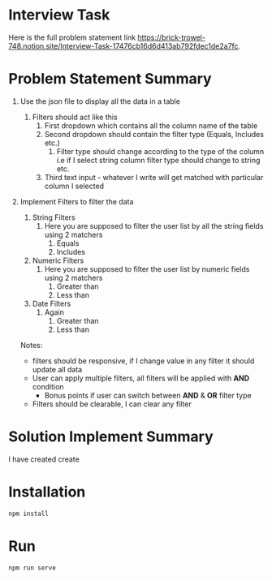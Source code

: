 # Interview Task

Here is the full problem statement link https://brick-trowel-748.notion.site/Interview-Task-17476cb16d6d413ab792fdec1de2a7fc.

# Problem  Statement Summary

1. Use the json file to display all the data in a table
    1. Filters should act like this
        1. First dropdown which contains all the column name of the table
        2. Second dropdown should contain the filter type (Equals, Includes etc.) 
            1. Filter type should change according to the type of the column i.e if I select string column filter type should change to string etc.
        3. Third text input - whatever I write will get matched with particular column I selected
        
2. Implement Filters to filter the data
    1. String Filters
        1. Here you are supposed to filter the user list by all the string fields using 2 matchers
            1. Equals
            2. Includes
    2. Numeric Filters
        1. Here you are supposed to filter the user list by numeric fields using 2 matchers
            1. Greater than
            2. Less than
    3. Date Filters
        1. Again
            1. Greater than
            2. Less than
            
    
    Notes: 
    
    - filters should be responsive, if I change value in any filter it should update all data
    - User can apply multiple filters, all filters will be applied with **AND** condition
        - Bonus points if user can switch between **AND** & **OR** filter type
    - Filters should be clearable, I can clear any filter
    
# Solution Implement Summary

I have created create


# Installation

```sh
npm install
```
# Run 

```sh
npm run serve
```
